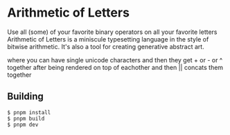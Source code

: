 # Arithmetic of Letters

Use all (some) of your favorite binary operators on all your favorite letters
Arithmetic of Letters is a miniscule typesetting language in the style of bitwise arithmetic.
It's also a tool for creating generative abstract art.

where you can have single unicode characters
and then they get + or - or ^ together after being rendered on top of eachother 
and then || concats them together

## Building

```
$ pnpm install
$ pnpm build
$ pnpm dev
```